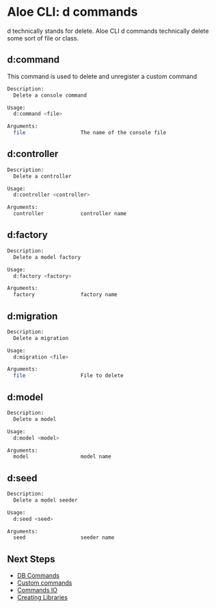 # Aloe CLI: d commands

d technically stands for delete. Aloe CLI d commands technically delete some sort of file or class.

## d:command

This command is used to delete and unregister a custom command

```sh
Description:
  Delete a console command

Usage:
  d:command <file>

Arguments:
  file                  The name of the console file
```

## d:controller

```sh
Description:
  Delete a controller

Usage:
  d:controller <controller>

Arguments:
  controller            controller name
```

## d:factory

```sh
Description:
  Delete a model factory

Usage:
  d:factory <factory>

Arguments:
  factory               factory name
```

## d:migration

```sh
Description:
  Delete a migration

Usage:
  d:migration <file>

Arguments:
  file                  File to delete
```

## d:model

```sh
Description:
  Delete a model

Usage:
  d:model <model>

Arguments:
  model                 model name
```

## d:seed

```sh
Description:
  Delete a model seeder

Usage:
  d:seed <seed>

Arguments:
  seed                  seeder name
```

## Next Steps

- [DB Commands](/aloe-cli/v/1.0/commands/db-commands)
- [Custom commands](/aloe-cli/v/1.0/commands/custom)
- [Commands IO](/aloe-cli/v/1.0/commands/io)
- [Creating Libraries](/aloe-cli/v/1.0/libraries)
